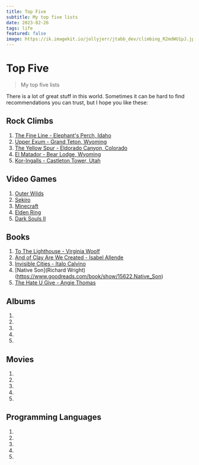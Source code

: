```yaml
---
title: Top Five
subtitle: My top five lists
date: 2023-02-26
tags: life
featured: false
image: https://ik.imagekit.io/jollyjerr/jtabb_dev/climbing_R2mdWU1pJ.jpg?ik-sdk-version=javascript-1.4.3&updatedAt=1652395182898&tr=w-1080%2Ch-1080%2Cfo-auto
---
```


# Top Five

> My top five lists

There is a lot of great stuff in this world. Sometimes it can be hard to find recommendations you can trust, but I hope you like these:

## Rock Climbs

1. [The Fine Line - Elephant's Perch, Idaho](https://www.mountainproject.com/route/105996519/the-fine-line)
2. [Upper Exum - Grand Teton, Wyoming](https://www.mountainproject.com/route/105933562/upper-exum)
3. [The Yellow Spur - Eldorado Canyon, Colorado](https://www.mountainproject.com/route/105748657/the-yellow-spur)
4. [El Matador - Bear Lodge, Wyoming](https://www.mountainproject.com/route/105714944/el-matador)
5. [Kor-Ingalls - Castleton Tower, Utah](https://www.mountainproject.com/route/105717289/kor-ingalls-route)

## Video Games

1. [Outer Wilds](https://store.steampowered.com/app/753640/Outer_Wilds/)
2. [Sekiro](https://store.steampowered.com/app/814380/Sekiro_Shadows_Die_Twice__GOTY_Edition/)
3. [Minecraft](https://www.minecraft.net/en-us)
4. [Elden Ring](https://store.steampowered.com/app/1245620/ELDEN_RING/)
5. [Dark Souls II](https://store.steampowered.com/app/335300/DARK_SOULS_II_Scholar_of_the_First_Sin/)

## Books

1. [To The Lighthouse - Virginia Woolf](https://www.goodreads.com/book/show/11023918-to-the-lighthouse)
2. [And of Clay Are We Created - Isabel Allende](https://www.goodreads.com/en/book/show/37651700)
3. [Invisible Cities - Italo Calvino](https://www.goodreads.com/book/show/49605492-invisible-cities)
4. [Native Son](Richard Wright)(https://www.goodreads.com/book/show/15622.Native_Son)
5. [The Hate U Give - Angie Thomas](https://www.goodreads.com/book/show/36862147-the-hate-u-give)

## Albums

1.
2.
3.
4.
5.

## Movies

1.
2.
3.
4.
5.

## Programming Languages

1.
2.
3.
4.
5.
